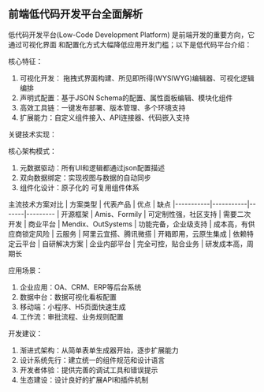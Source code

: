 ## 前端低代码开发平台全面解析

低代码开发平台(Low-Code Development Platform) 是前端开发的重要方向，它通过可视化界面 和配置化方式大幅降低应用开发门槛；以下是低代码平台介绍：

核心特征：
1. 可视化开发： 拖拽式界面构建、所见即所得(WYSIWYG)编辑器、可视化逻辑编排
2. 声明式配置：基于JSON Schema的配置、属性面板编辑、模块化组件
3. 高效工具链：一键发布部署、版本管理、多个环境支持
4. 扩展能力：自定义组件接入、API连接器、代码嵌入支持

关键技术实现：

核心架构模式：
1. 元数据驱动：所有UI和逻辑都通过json配置描述
2. 双向数据绑定：实现视图与数据的自动同步
3. 组件化设计：原子化的 可复用组件体系

主流技术方案对比
| 方案类型	| 代表产品	| 优点	| 缺点
|-----------|-----------|-------|---------
| 开源框架	| Amis、Formily	| 可定制性强，社区支持	| 需要二次开发
| 商业平台	| Mendix、OutSystems	| 功能完备，企业级支持	| 成本高，有供应商锁定风险
| 云服务	| 阿里云宜搭、腾讯微搭	| 开箱即用，云原生集成	| 依赖特定云平台
| 自研解决方案	| 企业内部平台	| 完全可控，贴合业务	| 研发成本高，周期长

应用场景：
1. 企业应用：OA、CRM、ERP等后台系统
2. 数据中台：数据可视化看板配置
3. 移动端：小程序、H5页面快速生成
4. 工作流：审批流程、业务规则配置

开发建议：
1. 渐进式架构：从简单表单生成器开始，逐步扩展能力
2. 设计系统先行：建立统一的组件规范和设计语言
3. 开发者体验：提供完善的调试工具和错误提示
4. 生态建设：设计良好的扩展API和插件机制
